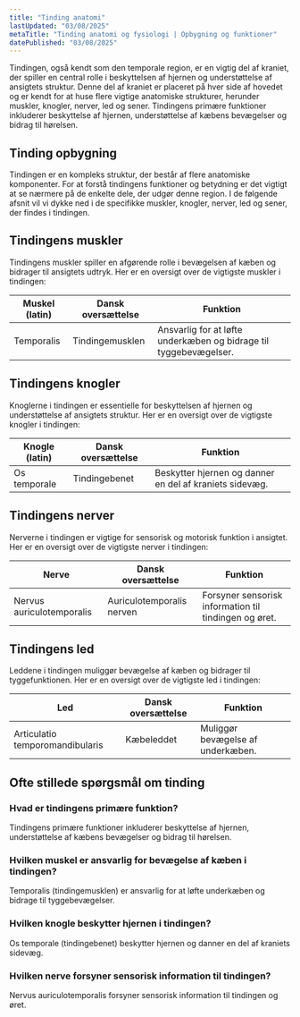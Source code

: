 ```yaml
---
title: "Tinding anatomi"
lastUpdated: "03/08/2025"
metaTitle: "Tinding anatomi og fysiologi | Opbygning og funktioner"
datePublished: "03/08/2025"
---
```


Tindingen, også kendt som den temporale region, er en vigtig del af kraniet, der spiller en central rolle i beskyttelsen af hjernen og understøttelse af ansigtets struktur. Denne del af kraniet er placeret på hver side af hovedet og er kendt for at huse flere vigtige anatomiske strukturer, herunder muskler, knogler, nerver, led og sener. Tindingens primære funktioner inkluderer beskyttelse af hjernen, understøttelse af kæbens bevægelser og bidrag til hørelsen.

## Tinding opbygning

Tindingen er en kompleks struktur, der består af flere anatomiske komponenter. For at forstå tindingens funktioner og betydning er det vigtigt at se nærmere på de enkelte dele, der udgør denne region. I de følgende afsnit vil vi dykke ned i de specifikke muskler, knogler, nerver, led og sener, der findes i tindingen.

## Tindingens muskler

Tindingens muskler spiller en afgørende rolle i bevægelsen af kæben og bidrager til ansigtets udtryk. Her er en oversigt over de vigtigste muskler i tindingen:

| Muskel (latin) | Dansk oversættelse | Funktion |
|----------------|---------------------|----------|
| Temporalis     | Tindingemusklen     | Ansvarlig for at løfte underkæben og bidrage til tyggebevægelser. |

## Tindingens knogler

Knoglerne i tindingen er essentielle for beskyttelsen af hjernen og understøttelse af ansigtets struktur. Her er en oversigt over de vigtigste knogler i tindingen:

| Knogle (latin) | Dansk oversættelse | Funktion |
|----------------|---------------------|----------|
| Os temporale   | Tindingebenet       | Beskytter hjernen og danner en del af kraniets sidevæg. |

## Tindingens nerver

Nerverne i tindingen er vigtige for sensorisk og motorisk funktion i ansigtet. Her er en oversigt over de vigtigste nerver i tindingen:

| Nerve          | Dansk oversættelse | Funktion |
|----------------|---------------------|----------|
| Nervus auriculotemporalis | Auriculotemporalis nerven | Forsyner sensorisk information til tindingen og øret. |

## Tindingens led

Leddene i tindingen muliggør bevægelse af kæben og bidrager til tyggefunktionen. Her er en oversigt over de vigtigste led i tindingen:

| Led            | Dansk oversættelse | Funktion |
|----------------|---------------------|----------|
| Articulatio temporomandibularis | Kæbeleddet | Muliggør bevægelse af underkæben. |

## Ofte stillede spørgsmål om tinding

### Hvad er tindingens primære funktion?

Tindingens primære funktioner inkluderer beskyttelse af hjernen, understøttelse af kæbens bevægelser og bidrag til hørelsen.

### Hvilken muskel er ansvarlig for bevægelse af kæben i tindingen?

Temporalis (tindingemusklen) er ansvarlig for at løfte underkæben og bidrage til tyggebevægelser.

### Hvilken knogle beskytter hjernen i tindingen?

Os temporale (tindingebenet) beskytter hjernen og danner en del af kraniets sidevæg.

### Hvilken nerve forsyner sensorisk information til tindingen?

Nervus auriculotemporalis forsyner sensorisk information til tindingen og øret.